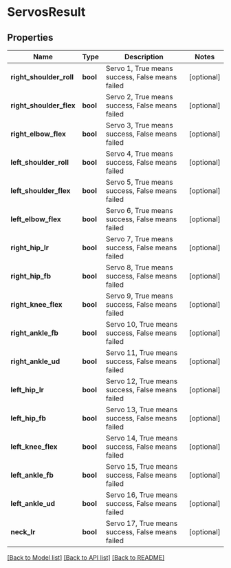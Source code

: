 # ServosResult

## Properties
Name | Type | Description | Notes
------------ | ------------- | ------------- | -------------
**right_shoulder_roll** | **bool** | Servo 1, True means success, False means failed | [optional] 
**right_shoulder_flex** | **bool** | Servo 2, True means success, False means failed | [optional] 
**right_elbow_flex** | **bool** | Servo 3, True means success, False means failed | [optional] 
**left_shoulder_roll** | **bool** | Servo 4, True means success, False means failed | [optional] 
**left_shoulder_flex** | **bool** | Servo 5, True means success, False means failed | [optional] 
**left_elbow_flex** | **bool** | Servo 6, True means success, False means failed | [optional] 
**right_hip_lr** | **bool** | Servo 7, True means success, False means failed | [optional] 
**right_hip_fb** | **bool** | Servo 8, True means success, False means failed | [optional] 
**right_knee_flex** | **bool** | Servo 9, True means success, False means failed | [optional] 
**right_ankle_fb** | **bool** | Servo 10, True means success, False means failed | [optional] 
**right_ankle_ud** | **bool** | Servo 11, True means success, False means failed | [optional] 
**left_hip_lr** | **bool** | Servo 12, True means success, False means failed | [optional] 
**left_hip_fb** | **bool** | Servo 13, True means success, False means failed | [optional] 
**left_knee_flex** | **bool** | Servo 14, True means success, False means failed | [optional] 
**left_ankle_fb** | **bool** | Servo 15, True means success, False means failed | [optional] 
**left_ankle_ud** | **bool** | Servo 16, True means success, False means failed | [optional] 
**neck_lr** | **bool** | Servo 17, True means success, False means failed | [optional] 

[[Back to Model list]](../README.md#documentation-for-models) [[Back to API list]](../README.md#documentation-for-api-endpoints) [[Back to README]](../README.md)


